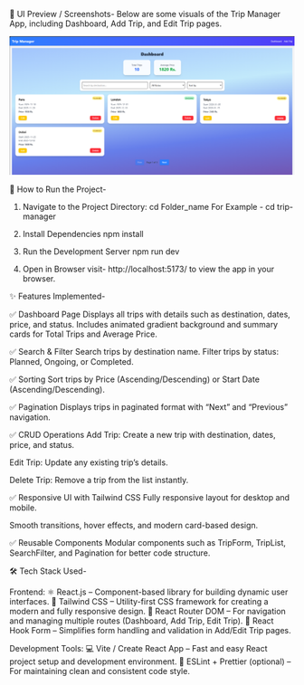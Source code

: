 🌄 UI Preview / Screenshots-
Below are some visuals of the Trip Manager App, including Dashboard, Add Trip, and Edit Trip pages.

<p align="center">
  <img src="./public/screenshots/Dashboard.png" alt="Dashboard Preview" width="800" />
</p>


🧭 How to Run the Project-
1. Navigate to the Project Directory:
   cd Folder_name
   For Example -  cd trip-manager
   
2. Install Dependencies
   npm install

3. Run the Development Server
   npm run dev

4. Open in Browser
   visit- http://localhost:5173/ to view the app in your browser.


✨ Features Implemented-

✅ Dashboard Page
Displays all trips with details such as destination, dates, price, and status.
Includes animated gradient background and summary cards for Total Trips and Average Price.

✅ Search & Filter
Search trips by destination name.
Filter trips by status: Planned, Ongoing, or Completed.

✅ Sorting
Sort trips by Price (Ascending/Descending) or Start Date (Ascending/Descending).

✅ Pagination
Displays trips in paginated format with “Next” and “Previous” navigation.

✅ CRUD Operations
Add Trip: Create a new trip with destination, dates, price, and status.

Edit Trip: Update any existing trip’s details.

Delete Trip: Remove a trip from the list instantly.

✅ Responsive UI with Tailwind CSS
Fully responsive layout for desktop and mobile.

Smooth transitions, hover effects, and modern card-based design.

✅ Reusable Components
Modular components such as TripForm, TripList, SearchFilter, and Pagination for better code structure.


🛠️ Tech Stack Used-

Frontend:
⚛️ React.js – Component-based library for building dynamic user interfaces.
🎨 Tailwind CSS – Utility-first CSS framework for creating a modern and fully responsive design.
🔁 React Router DOM – For navigation and managing multiple routes (Dashboard, Add Trip, Edit Trip).
🧩 React Hook Form – Simplifies form handling and validation in Add/Edit Trip pages.

Development Tools:
💻 Vite / Create React App – Fast and easy React project setup and development environment.
🔧 ESLint + Prettier (optional) – For maintaining clean and consistent code style.
